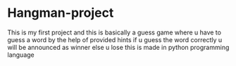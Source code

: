 # Hangman-project
This is my first project  and this is basically a guess game where u have to guess a word by the help of provided hints if u  guess the word correctly u will be announced as winner else u lose this is made in python programming language
